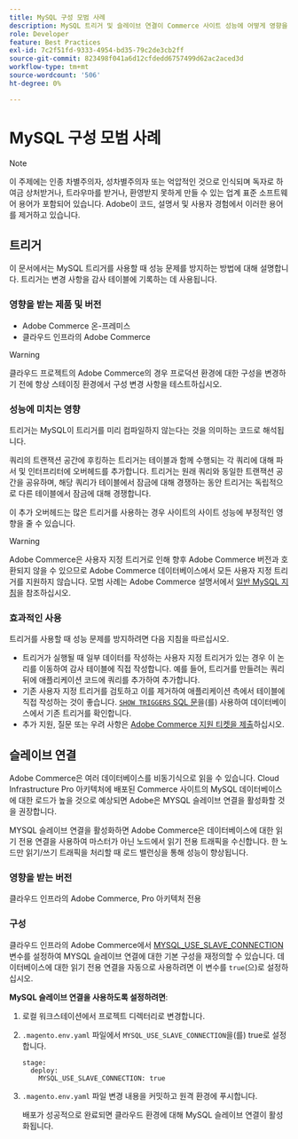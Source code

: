 ```yaml
---
title: MySQL 구성 모범 사례
description: MySQL 트리거 및 슬레이브 연결이 Commerce 사이트 성능에 어떻게 영향을 주는지 그리고 이를 효과적으로 사용하는 방법에 대해 알아봅니다.
role: Developer
feature: Best Practices
exl-id: 7c2f51fd-9333-4954-bd35-79c2de3cb2ff
source-git-commit: 823498f041a6d12cfdedd6757499d62ac2aced3d
workflow-type: tm+mt
source-wordcount: '506'
ht-degree: 0%

---
```


# MySQL 구성 모범 사례

>[!NOTE]
>
>이 주제에는 인종 차별주의자, 성차별주의자 또는 억압적인 것으로 인식되며 독자로 하여금 상처받거나, 트라우마를 받거나, 환영받지 못하게 만들 수 있는 업계 표준 소프트웨어 용어가 포함되어 있습니다. Adobe이 코드, 설명서 및 사용자 경험에서 이러한 용어를 제거하고 있습니다.

## 트리거

이 문서에서는 MySQL 트리거를 사용할 때 성능 문제를 방지하는 방법에 대해 설명합니다. 트리거는 변경 사항을 감사 테이블에 기록하는 데 사용됩니다.

### 영향을 받는 제품 및 버전

- Adobe Commerce 온-프레미스
- 클라우드 인프라의 Adobe Commerce

>[!WARNING]
>
>클라우드 프로젝트의 Adobe Commerce의 경우 프로덕션 환경에 대한 구성을 변경하기 전에 항상 스테이징 환경에서 구성 변경 사항을 테스트하십시오.

### 성능에 미치는 영향

트리거는 MySQL이 트리거를 미리 컴파일하지 않는다는 것을 의미하는 코드로 해석됩니다.

쿼리의 트랜잭션 공간에 후킹하는 트리거는 테이블과 함께 수행되는 각 쿼리에 대해 파서 및 인터프리터에 오버헤드를 추가합니다. 트리거는 원래 쿼리와 동일한 트랜잭션 공간을 공유하며, 해당 쿼리가 테이블에서 잠금에 대해 경쟁하는 동안 트리거는 독립적으로 다른 테이블에서 잠금에 대해 경쟁합니다.

이 추가 오버헤드는 많은 트리거를 사용하는 경우 사이트의 사이트 성능에 부정적인 영향을 줄 수 있습니다.

>[!WARNING]
>
>Adobe Commerce은 사용자 지정 트리거로 인해 향후 Adobe Commerce 버전과 호환되지 않을 수 있으므로 Adobe Commerce 데이터베이스에서 모든 사용자 지정 트리거를 지원하지 않습니다. 모범 사례는 Adobe Commerce 설명서에서 [일반 MySQL 지침](../../../installation/prerequisites/database/mysql.md)을 참조하십시오.

### 효과적인 사용

트리거를 사용할 때 성능 문제를 방지하려면 다음 지침을 따르십시오.

- 트리거가 실행될 때 일부 데이터를 작성하는 사용자 지정 트리거가 있는 경우 이 논리를 이동하여 감사 테이블에 직접 작성합니다. 예를 들어, 트리거를 만들려는 쿼리 뒤에 애플리케이션 코드에 쿼리를 추가하여 추가합니다.
- 기존 사용자 지정 트리거를 검토하고 이를 제거하여 애플리케이션 측에서 테이블에 직접 작성하는 것이 좋습니다. [`SHOW TRIGGERS` SQL 문](https://dev.mysql.com/doc/refman/8.0/en/show-triggers.html)을(를) 사용하여 데이터베이스에서 기존 트리거를 확인합니다.
- 추가 지원, 질문 또는 우려 사항은 [Adobe Commerce 지원 티켓을 제출](https://experienceleague.adobe.com/docs/commerce-knowledge-base/kb/help-center-guide/magento-help-center-user-guide.html?lang=ko&#submit-ticket)하십시오.

## 슬레이브 연결

Adobe Commerce은 여러 데이터베이스를 비동기식으로 읽을 수 있습니다. Cloud Infrastructure Pro 아키텍처에 배포된 Commerce 사이트의 MySQL 데이터베이스에 대한 로드가 높을 것으로 예상되면 Adobe은 MYSQL 슬레이브 연결을 활성화할 것을 권장합니다.

MYSQL 슬레이브 연결을 활성화하면 Adobe Commerce은 데이터베이스에 대한 읽기 전용 연결을 사용하여 마스터가 아닌 노드에서 읽기 전용 트래픽을 수신합니다. 한 노드만 읽기/쓰기 트래픽을 처리할 때 로드 밸런싱을 통해 성능이 향상됩니다.

### 영향을 받는 버전

클라우드 인프라의 Adobe Commerce, Pro 아키텍처 전용

### 구성

클라우드 인프라의 Adobe Commerce에서 [MYSQL_USE_SLAVE_CONNECTION](https://experienceleague.adobe.com/docs/commerce-cloud-service/user-guide/configure/env/stage/variables-deploy.html?lang=ko#mysql_use_slave_connection) 변수를 설정하여 MYSQL 슬레이브 연결에 대한 기본 구성을 재정의할 수 있습니다. 데이터베이스에 대한 읽기 전용 연결을 자동으로 사용하려면 이 변수를 `true`(으)로 설정하십시오.

**MySQL 슬레이브 연결을 사용하도록 설정하려면**:

1. 로컬 워크스테이션에서 프로젝트 디렉터리로 변경합니다.

1. `.magento.env.yaml` 파일에서 `MYSQL_USE_SLAVE_CONNECTION`을(를) true로 설정합니다.

   ```
   stage:
     deploy:
       MYSQL_USE_SLAVE_CONNECTION: true
   ```

1. `.magento.env.yaml` 파일 변경 내용을 커밋하고 원격 환경에 푸시합니다.

   배포가 성공적으로 완료되면 클라우드 환경에 대해 MySQL 슬레이브 연결이 활성화됩니다.
